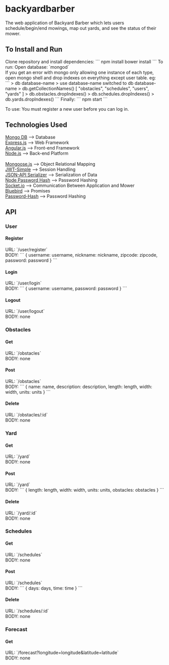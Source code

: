 # backyardbarber
The web application of Backyard Barber which lets users schedule/begin/end mowings, map out yards, and see the status of their mower.

<h2>To Install and Run</h2>
Clone repository and install dependencies:
```
npm install
bower install
```
To run:
Open database: `mongod`<br>
If you get an error with mongo only allowing one instance of each type, open mongo shell and drop indexes on everything except user table. eg:<br>
```
> db
database-name
> use database-name
switched to db database-name
> db.getCollectionNames()
[ "obstacles", "schedules", "users", "yards" ]
> db.obstacles.dropIndexes()
> db.schedules.dropIndexes()
> db.yards.dropIndexes()
```
Finally:
```
npm start
```

To use:
You must register a new user before you can log in.

<h2>Technologies Used</h2>
<a href="https://www.mongodb.org/">Mongo DB</a> --> Database<br>
<a href="http://expressjs.com/en/starter/installing.html">Express.js</a> --> Web Framework<br>
<a href="https://docs.angularjs.org/tutorial">Angular.js</a> --> Front-end Framework<br>
<a href="https://nodejs.org/en/docs/">Node.js</a> --> Back-end Platform<br>
<br>
<a href="http://mongoosejs.com/docs/index.html">Mongoose.js</a> --> Object Relational Mapping<br>
<a href="https://github.com/hokaccha/node-jwt-simple">JWT-Simple</a> --> Session Handling<br>
<a href="https://github.com/SeyZ/jsonapi-serializer">JSON-API Serializer</a> --> Serialization of Data<br>
<a href="https://github.com/davidwood/node-password-hash">Node Password Hash</a> --> Password Hashing<br>
<a href="http://socket.io/">Socket.io</a> --> Communication Between Application and Mower<br>
<a href="https://github.com/petkaantonov/bluebird">Bluebird</a> --> Promises<br>
<a href="https://www.npmjs.com/package/password-hash">Password-Hash</a> --> Password Hashing<br>

<h2>API</h2>
<h3>User</h3>
<h4>Register</h4>
URL: `/user/register`<br>
BODY:
```
{
  username: username,
  nickname: nickname,
  zipcode: zipcode,
  password: password
}
```

<h4>Login</h4>
URL: `/user/login`<br>
BODY:
```
{
  username: username,
  password: password
}
```

<h4>Logout</h4>
URL: `/user/logout`<br>
BODY: none<br>

<h3>Obstacles</h3>
<h4>Get</h4>
URL: `/obstacles`<br>
BODY: none
<br>

<h4>Post</h4>
URL: `/obstacles`<br>
BODY:
```
{
  name: name,
  description: description,
  length: length,
  width: width,
  units: units
}
```

<h4>Delete</h4>
URL: `/obstacles/:id`<br>
BODY: none
<br>

<h3>Yard</h3>
<h4>Get</h4>
URL: `/yard`<br>
BODY: none
<br>

<h4>Post</h4>
URL: `/yard`<br>
BODY:
```
{
  length: length,
  width: width,
  units: units,
  obstacles: obstacles
}
```

<h4>Delete</h4>
URL: `/yard/:id`<br>
BODY: none
<br>

<h3>Schedules</h3>
<h4>Get</h4>
URL: `/schedules`<br>
BODY: none
<br>

<h4>Post</h4>
URL: `/schedules`<br>
BODY:
```
{
  days: days,
  time: time
}
```

<h4>Delete</h4>
URL: `/schedules/:id`<br>
BODY: none
<br>

<h3>Forecast</h3>
<h4>Get</h4>
URL: `/forecast?longitude=longitude&latitude=latitude`<br>
BODY: none
<br>

